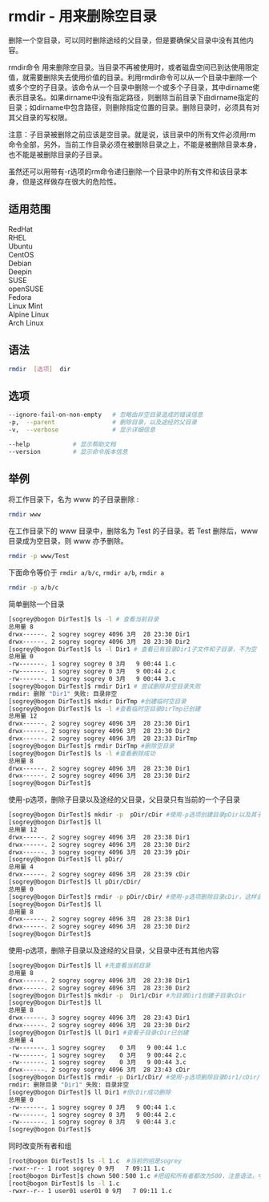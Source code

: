 # rmdir - 用来删除空目录

删除一个空目录，可以同时删除途经的父目录，但是要确保父目录中没有其他内容。

rmdir命令 用来删除空目录。当目录不再被使用时，或者磁盘空间已到达使用限定值，就需要删除失去使用价值的目录。利用rmdir命令可以从一个目录中删除一个或多个空的子目录。该命令从一个目录中删除一个或多个子目录，其中dirname佬表示目录名。如果dirname中没有指定路径，则删除当前目录下由dirname指定的目录；如dirname中包含路径，则删除指定位置的目录。删除目录时，必须具有对其父目录的写权限。

注意：子目录被删除之前应该是空目录。就是说，该目录中的所有文件必须用rm命令全部，另外，当前工作目录必须在被删除目录之上，不能是被删除目录本身，也不能是被删除目录的子目录。

虽然还可以用带有-r选项的rm命令递归删除一个目录中的所有文件和该目录本身，但是这样做存在很大的危险性。

## 适用范围

<!-- <div class="svg linux">Linux</div> -->
<div class="svg redhat">RedHat</div>
<div class="svg rhel">RHEL</div>
<div class="svg ubuntu">Ubuntu</div>
<div class="svg centos">CentOS</div>
<div class="svg debian">Debian</div>
<div class="svg deepin">Deepin</div>
<div class="svg suse">SUSE</div>
<div class="svg opensuse">openSUSE</div>
<div class="svg fedora">Fedora</div>
<div class="svg linuxmint">Linux Mint</div>
<!-- <div class="svg mxlinux">MX Linux</div> -->
<div class="svg alpinelinux">Alpine Linux</div>
<div class="svg archlinux">Arch Linux</div>

## 语法

``` bash
rmdir  [选项]  dir
```

## 选项

``` bash
--ignore-fail-on-non-empty   # 忽略由非空目录造成的错误信息
-p,  --parent                # 删除目录，以及途经的父目录
-v,  --verbose               # 显示详细信息

--help            # 显示帮助文档
--version         # 显示命令版本信息
```
## 举例
将工作目录下，名为 www 的子目录删除 :
``` bash
rmdir www
```
在工作目录下的 www 目录中，删除名为 Test 的子目录。若 Test 删除后，www 目录成为空目录，则 www 亦予删除。
``` bash
rmdir -p www/Test
```
下面命令等价于 `rmdir a/b/c`, `rmdir a/b`, `rmdir a`
``` bash
rmdir -p a/b/c
```

简单删除一个目录
``` bash
[sogrey@bogon DirTest]$ ls -l # 查看当前目录
总用量 8
drwx------. 2 sogrey sogrey 4096 3月  28 23:30 Dir1
drwx------. 2 sogrey sogrey 4096 3月  28 23:30 Dir2
[sogrey@bogon DirTest]$ ls -l Dir1 # 查看已有目录Dir1子文件和子目录，不为空
总用量 0
-rw-------. 1 sogrey sogrey 0 3月   9 00:44 1.c
-rw-------. 1 sogrey sogrey 0 3月   9 00:44 2.c
-rw-------. 1 sogrey sogrey 0 3月   9 00:44 3.c
[sogrey@bogon DirTest]$ rmdir Dir1 # 尝试删除非空目录失败
rmdir: 删除 "Dir1" 失败: 目录非空
[sogrey@bogon DirTest]$ mkdir DirTmp #创建临时空目录
[sogrey@bogon DirTest]$ ls -l #查看临时空目录DirTmp已创建
总用量 12
drwx------. 2 sogrey sogrey 4096 3月  28 23:30 Dir1
drwx------. 2 sogrey sogrey 4096 3月  28 23:30 Dir2
drwx------. 2 sogrey sogrey 4096 3月  28 23:33 DirTmp
[sogrey@bogon DirTest]$ rmdir DirTmp #删除空目录
[sogrey@bogon DirTest]$ ls -l #查看删除成功
总用量 8
drwx------. 2 sogrey sogrey 4096 3月  28 23:30 Dir1
drwx------. 2 sogrey sogrey 4096 3月  28 23:30 Dir2
[sogrey@bogon DirTest]$ 
```
使用-p选项，删除子目录以及途经的父目录，父目录只有当前的一个子目录
``` bash
[sogrey@bogon DirTest]$ mkdir -p  pDir/cDir #使用-p选项创建目录pDir以及其子目录cDir
[sogrey@bogon DirTest]$ ll
总用量 12
drwx------. 2 sogrey sogrey 4096 3月  28 23:38 Dir1
drwx------. 2 sogrey sogrey 4096 3月  28 23:30 Dir2
drwx------. 3 sogrey sogrey 4096 3月  28 23:39 pDir
[sogrey@bogon DirTest]$ ll pDir/
总用量 4
drwx------. 2 sogrey sogrey 4096 3月  28 23:39 cDir
[sogrey@bogon DirTest]$ ll pDir/cDir/
总用量 0
[sogrey@bogon DirTest]$ rmdir -p pDir/cDir/ #使用-p选项删除目录cDir，这样会导致pDir一起被删除
[sogrey@bogon DirTest]$ ll
总用量 8
drwx------. 2 sogrey sogrey 4096 3月  28 23:38 Dir1
drwx------. 2 sogrey sogrey 4096 3月  28 23:30 Dir2
[sogrey@bogon DirTest]$ 
```
使用-p选项，删除子目录以及途经的父目录，父目录中还有其他内容
``` bash
[sogrey@bogon DirTest]$ ll #先查看当前目录
总用量 8
drwx------. 2 sogrey sogrey 4096 3月  28 23:38 Dir1
drwx------. 2 sogrey sogrey 4096 3月  28 23:30 Dir2
[sogrey@bogon DirTest]$ mkdir -p  Dir1/cDir #为目录Dir1创建子目录cDir
[sogrey@bogon DirTest]$ ll
总用量 8
drwx------. 3 sogrey sogrey 4096 3月  28 23:43 Dir1
drwx------. 2 sogrey sogrey 4096 3月  28 23:30 Dir2
[sogrey@bogon DirTest]$ ll Dir1 #查看子目录cDir已创建
总用量 4
-rw-------. 1 sogrey sogrey    0 3月   9 00:44 1.c
-rw-------. 1 sogrey sogrey    0 3月   9 00:44 2.c
-rw-------. 1 sogrey sogrey    0 3月   9 00:44 3.c
drwx------. 2 sogrey sogrey 4096 3月  28 23:43 cDir
[sogrey@bogon DirTest]$ rmdir -p Dir1/cDir/ #使用-p选项删除目录Dir1/cDir/，父目录Dir1不为空，删除失败
rmdir: 删除目录 "Dir1" 失败: 目录非空
[sogrey@bogon DirTest]$ ll Dir1 #但cDir成功删除
总用量 0
-rw-------. 1 sogrey sogrey 0 3月   9 00:44 1.c
-rw-------. 1 sogrey sogrey 0 3月   9 00:44 2.c
-rw-------. 1 sogrey sogrey 0 3月   9 00:44 3.c
[sogrey@bogon DirTest]$ 
```
同时改变所有者和组
``` bash
[root@bogon DirTest]$ ls -l 1.c  #当前的组是sogrey
-rwxr--r-- 1 root sogrey 0 9月   7 09:11 1.c
[root@bogon DirTest]$ chown 500：500 1.c #把组和所有者都改为500，注意语法，中间有个冒号
[root@bogon DirTest]$ ls -l 1.c
-rwxr--r-- 1 user01 user01 0 9月   7 09:11 1.c
```